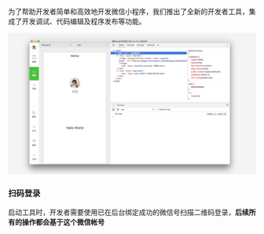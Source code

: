 为了帮助开发者简单和高效地开发微信小程序，我们推出了全新的开发者工具，集成了开发调试、代码编辑及程序发布等功能。

![](/image/devtools/1.png)

### 扫码登录

启动工具时，开发者需要使用已在后台绑定成功的微信号扫描二维码登录，**后续所有的操作都会基于这个微信帐号**

